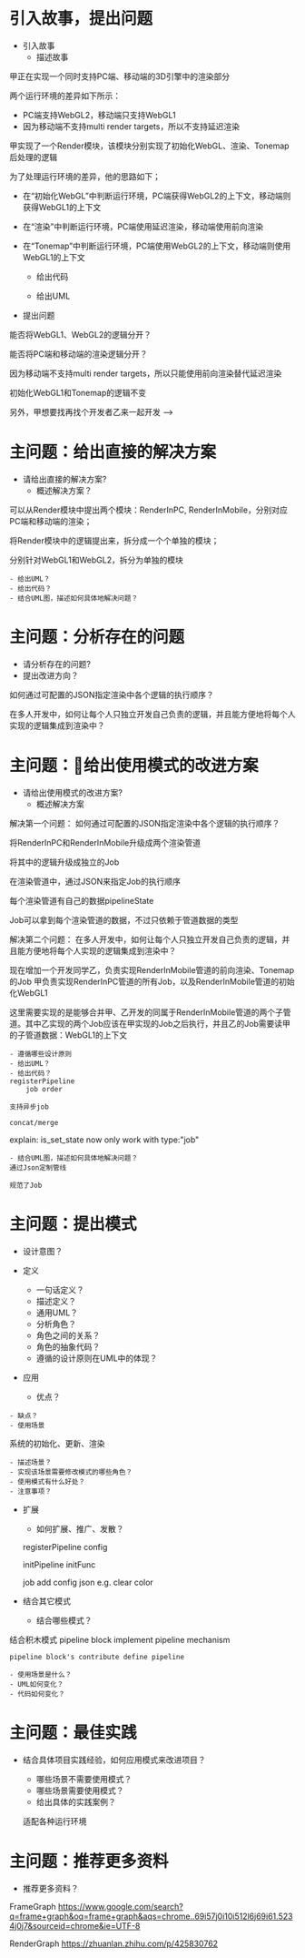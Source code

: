 # 引入故事，提出问题

- 引入故事
    - 描述故事

甲正在实现一个同时支持PC端、移动端的3D引擎中的渲染部分

<!-- 他实现了初始化WebGL1的逻辑

因为使用延迟渲染来支持多光源，所以分别实现了生成GBuffer、着色的逻辑

他还实现了Tonemap的后处理逻辑  -->


两个运行环境的差异如下所示：

- PC端支持WebGL2，移动端只支持WebGL1
- 因为移动端不支持multi render targets，所以不支持延迟渲染

甲实现了一个Render模块，该模块分别实现了初始化WebGL、渲染、Tonemap后处理的逻辑

为了处理运行环境的差异，他的思路如下；

- 在“初始化WebGL”中判断运行环境，PC端获得WebGL2的上下文，移动端则获得WebGL1的上下文
- 在“渲染”中判断运行环境，PC端使用延迟渲染，移动端使用前向渲染
- 在“Tonemap”中判断运行环境，PC端使用WebGL2的上下文，移动端则使用WebGL1的上下文


    - 给出代码

    - 给出UML

- 提出问题

能否将WebGL1、WebGL2的逻辑分开？

能否将PC端和移动端的渲染逻辑分开？




<!-- 
<!-- 因为移动端只支持WebGL1，所以需要重新实现初始化WebGL1的逻辑 -->

因为移动端不支持multi render targets，所以只能使用前向渲染替代延迟渲染

<!-- 原来的Tonemap使用了WebGL2的上下文，需要改为使用WebGL1的上下文 -->

初始化WebGL1和Tonemap的逻辑不变


另外，甲想要找再找个开发者乙来一起开发 -->


# 主问题：给出直接的解决方案

- 请给出直接的解决方案?
    - 概述解决方案？

可以从Render模块中提出两个模块：RenderInPC, RenderInMobile，分别对应PC端和移动端的渲染；

将Render模块中的逻辑提出来，拆分成一个个单独的模块；

分别针对WebGL1和WebGL2，拆分为单独的模块


    - 给出UML？
    - 给出代码？
    - 结合UML图，描述如何具体地解决问题？




# 主问题：分析存在的问题

- 请分析存在的问题?
- 提出改进方向？


<!-- 可配置 -->
<!-- 定制管线，适配各种运行环境 -->
<!-- 通过JSON定制管线，适配各种运行环境 -->
<!-- 如何通过可配置的JSON指定渲染管线中的Job的执行顺序？ -->
如何通过可配置的JSON指定渲染中各个逻辑的执行顺序？




<!-- 多人开发，组合管线
    统一数据、抽象 -->
在多人开发中，如何让每个人只独立开发自己负责的逻辑，并且能方便地将每个人实现的逻辑集成到渲染中？



<!-- # 主问题：给出可能的改进方案

- 请给出可能的改进方案?
    - 概述解决方案？
    - 给出UML ？
    - 给出代码？
    - 结合UML图，描述如何具体地解决问题？




# 主问题：分析存在的问题

- 请分析存在的问题?
- 提出改进方向？ -->





# 主问题：给出使用模式的改进方案


- 请给出使用模式的改进方案?
    - 概述解决方案
    <!-- Tree

    传递state -->


解决第一个问题： 如何通过可配置的JSON指定渲染中各个逻辑的执行顺序？

<!-- 如何通过可配置的JSON指定渲染中各个逻辑的执行顺序？ -->
将RenderInPC和RenderInMobile升级成两个渲染管道

将其中的逻辑升级成独立的Job

在渲染管道中，通过JSON来指定Job的执行顺序

每个渲染管道有自己的数据pipelineState

Job可以拿到每个渲染管道的数据，不过只依赖于管道数据的类型



解决第二个问题： 在多人开发中，如何让每个人只独立开发自己负责的逻辑，并且能方便地将每个人实现的逻辑集成到渲染中？

现在增加一个开发同学乙，负责实现RenderInMobile管道的前向渲染、Tonemap的Job
甲负责实现RenderInPC管道的所有Job，以及RenderInMobile管道的初始化WebGL1

这里需要实现的是能够合并甲、乙开发的同属于RenderInMobile管道的两个子管道。其中乙实现的两个Job应该在甲实现的Job之后执行，并且乙的Job需要读甲的子管道数据：WebGL1的上下文


    - 遵循哪些设计原则
    - 给出UML？
    - 给出代码？
    registerPipeline
        job order

    支持异步job

    concat/merge


explain:
is_set_state
    now only work with type:"job"

    - 结合UML图，描述如何具体地解决问题？
    通过Json定制管线

    规范了Job



# 主问题：提出模式


- 设计意图？
- 定义
    - 一句话定义？
    - 描述定义？
    - 通用UML？
    - 分析角色？
    - 角色之间的关系？
    - 角色的抽象代码？
    - 遵循的设计原则在UML中的体现？


- 应用
    - 优点？

<!-- 规范

由Client任意定制管线 -->
    - 缺点？
    - 使用场景
系统的初始化、更新、渲染

    - 描述场景？
    - 实现该场景需要修改模式的哪些角色？
    - 使用模式有什么好处？
    - 注意事项？

- 扩展
    - 如何扩展、推广、发散？


    registerPipeline
        config

    initPipeline
        initFunc

    job add config json
        e.g. clear color
    


    <!-- 配置数据
        pipeline json+job json -->


- 结合其它模式
    - 结合哪些模式？

<!-- 结合反应模式
    异步job -->



结合积木模式
    pipeline block implement pipeline mechanism

    pipeline block's contribute define pipeline

    - 使用场景是什么？
    - UML如何变化？
    - 代码如何变化？


# 主问题：最佳实践

- 结合具体项目实践经验，如何应用模式来改进项目？
    - 哪些场景不需要使用模式？
    - 哪些场景需要使用模式？
    - 给出具体的实践案例？

    适配各种运行环境


# 主问题：推荐更多资料

- 推荐更多资料？

FrameGraph
https://www.google.com/search?q=frame+graph&oq=frame+graph&aqs=chrome..69i57j0i10i512l6j69i61.5234j0j7&sourceid=chrome&ie=UTF-8


RenderGraph
https://zhuanlan.zhihu.com/p/425830762